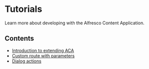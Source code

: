 ---
---

# Tutorials

Learn more about developing with the Alfresco Content Application.

## Contents

- [Introduction to extending ACA](/tutorials/introduction-to-extending)
- [Custom route with parameters](/tutorials/custom-route-with-parameters)
- [Dialog actions](/tutorials/dialog-actions)
